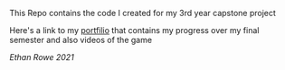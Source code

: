 This Repo contains the code I created for my 3rd year capstone project

Here's a link to my <a href='https://ethanrowe123.github.io/roweeh2Sem2.pages.op-bit.nz/'>portfilio</a> that contains my progress over my final semester and also videos of the game

*Ethan Rowe 2021*
